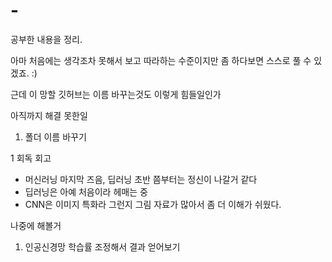 # -
공부한 내용을 정리.

아마 처음에는 생각조차 못해서 보고 따라하는 수준이지만 좀 하다보면 스스로 풀 수 있겠죠. :)


근데 이 망할 깃허브는 이름 바꾸는것도 이렇게 힘들일인가

아직까지 해결 못한일
1. 폴더 이름 바꾸기

1 회독 회고
 - 머신러닝 마지막 즈음, 딥러닝 초반 쯤부터는 정신이 나갈거 같다 
 - 딥러닝은 아예 처음이라 헤매는 중
 - CNN은 이미지 특화라 그런지 그림 자료가 많아서 좀 더 이해가 쉬웠다. 

나중에 해볼거
1. 인공신경망 학습률 조정해서 결과 얻어보기
